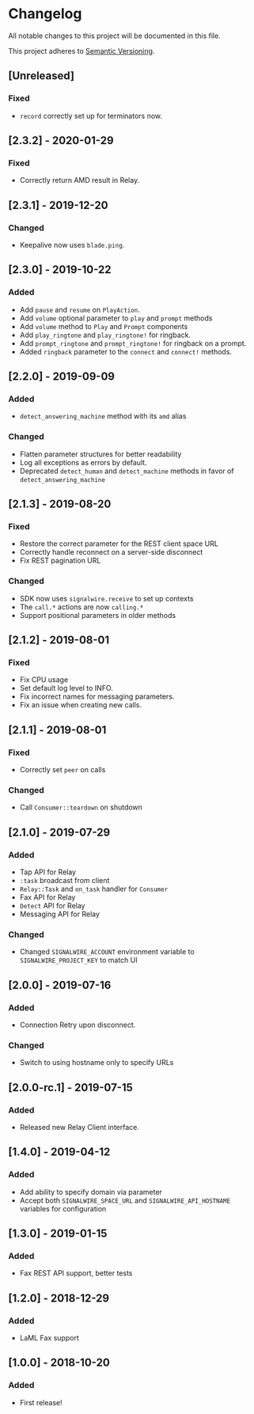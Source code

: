 # Changelog
All notable changes to this project will be documented in this file.

This project adheres to [Semantic Versioning](https://semver.org/spec/v2.0.0.html).

## [Unreleased]
### Fixed
- `record` correctly set up for terminators now.

## [2.3.2] - 2020-01-29
### Fixed
- Correctly return AMD result in Relay.

## [2.3.1] - 2019-12-20
### Changed
- Keepalive now uses `blade.ping`.

## [2.3.0] - 2019-10-22
### Added
- Add `pause` and `resume` on `PlayAction`.
- Add `volume` optional parameter to `play` and `prompt` methods
- Add `volume` method to `Play` and `Prompt` components
- Add `play_ringtone` and `play_ringtone!` for ringback.
- Add `prompt_ringtone` and `prompt_ringtone!` for ringback on a prompt.
- Added `ringback` parameter to the `connect` and `connect!` methods.

## [2.2.0] - 2019-09-09
### Added
- `detect_answering_machine` method with its `amd` alias

### Changed
- Flatten parameter structures for better readability
- Log all exceptions as errors by default.
- Deprecated `detect_human` and `detect_machine` methods in favor of `detect_answering_machine`

## [2.1.3] - 2019-08-20
### Fixed
- Restore the correct parameter for the REST client space URL
- Correctly handle reconnect on a server-side disconnect
- Fix REST pagination URL
### Changed
- SDK now uses `signalwire.receive` to set up contexts
- The `call.*` actions are now `calling.*`
- Support positional parameters in older methods

## [2.1.2] - 2019-08-01
### Fixed
- Fix CPU usage
- Set default log level to INFO.
- Fix incorrect names for messaging parameters.
- Fix an issue when creating new calls.

## [2.1.1] - 2019-08-01
### Fixed
- Correctly set `peer` on calls
### Changed
- Call `Consumer::teardown` on shutdown

## [2.1.0] - 2019-07-29
### Added
- Tap API for Relay
- `:task` broadcast from client
- `Relay::Task` and `on_task` handler for `Consumer`
- Fax API for Relay
- `Detect` API for Relay
- Messaging API for Relay
### Changed
- Changed `SIGNALWIRE_ACCOUNT` environment variable to `SIGNALWIRE_PROJECT_KEY` to match UI

## [2.0.0] - 2019-07-16
### Added
- Connection Retry upon disconnect.
### Changed
- Switch to using hostname only to specify URLs

## [2.0.0-rc.1] - 2019-07-15
### Added
- Released new Relay Client interface.

## [1.4.0] - 2019-04-12
### Added
- Add ability to specify domain via parameter
- Accept both `SIGNALWIRE_SPACE_URL` and `SIGNALWIRE_API_HOSTNAME` variables for configuration

## [1.3.0] - 2019-01-15
### Added
- Fax REST API support, better tests

## [1.2.0] - 2018-12-29
### Added
- LaML Fax support

## [1.0.0] - 2018-10-20
### Added
- First release!

<!---
### Added
### Changed
### Removed
### Fixed
### Security
-->
